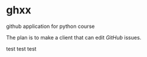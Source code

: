 # ghxx
github application for python course

The plan is to make a client that can edit _GitHub_ issues.


test test test
